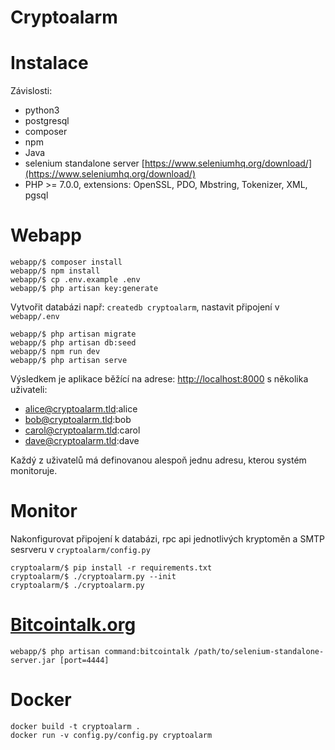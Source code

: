 Cryptoalarm
===

Instalace
===
Závislosti:

* python3
* postgresql
* composer
* npm
* Java
* selenium standalone server [https://www.seleniumhq.org/download/](https://www.seleniumhq.org/download/)
* PHP >= 7.0.0, extensions: OpenSSL, PDO, Mbstring, Tokenizer, XML, pgsql

Webapp
====
```
webapp/$ composer install
webapp/$ npm install
webapp/$ cp .env.example .env
webapp/$ php artisan key:generate
```
Vytvořit databázi např: ```createdb cryptoalarm```, nastavit připojení v ```webapp/.env```

```
webapp/$ php artisan migrate
webapp/$ php artisan db:seed
webapp/$ npm run dev
webapp/$ php artisan serve
```
Výsledkem je aplikace běžící na adrese: [http://localhost:8000](http://localhost:8000)
s několika uživateli:

* alice@cryptoalarm.tld:alice
* bob@cryptoalarm.tld:bob
* carol@cryptoalarm.tld:carol
* dave@cryptoalarm.tld:dave

Každý z uživatelů má definovanou alespoň jednu adresu, kterou systém monitoruje.

Monitor
====
Nakonfigurovat připojení k databázi, rpc api jednotlivých kryptoměn a SMTP sesrveru v ```cryptoalarm/config.py```
```
cryptoalarm/$ pip install -r requirements.txt
cryptoalarm/$ ./cryptoalarm.py --init
cryptoalarm/$ ./cryptoalarm.py 
```

[Bitcointalk.org](https://bitcointalk.org/)
===
```
webapp/$ php artisan command:bitcointalk /path/to/selenium-standalone-server.jar [port=4444]
```

Docker
=====
```
docker build -t cryptoalarm .
docker run -v config.py/config.py cryptoalarm
```